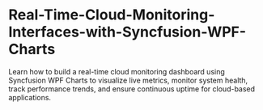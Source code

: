 # Real-Time-Cloud-Monitoring-Interfaces-with-Syncfusion-WPF-Charts
Learn how to build a real-time cloud monitoring dashboard using Syncfusion WPF Charts to visualize live metrics, monitor system health, track performance trends, and ensure continuous uptime for cloud-based applications.

